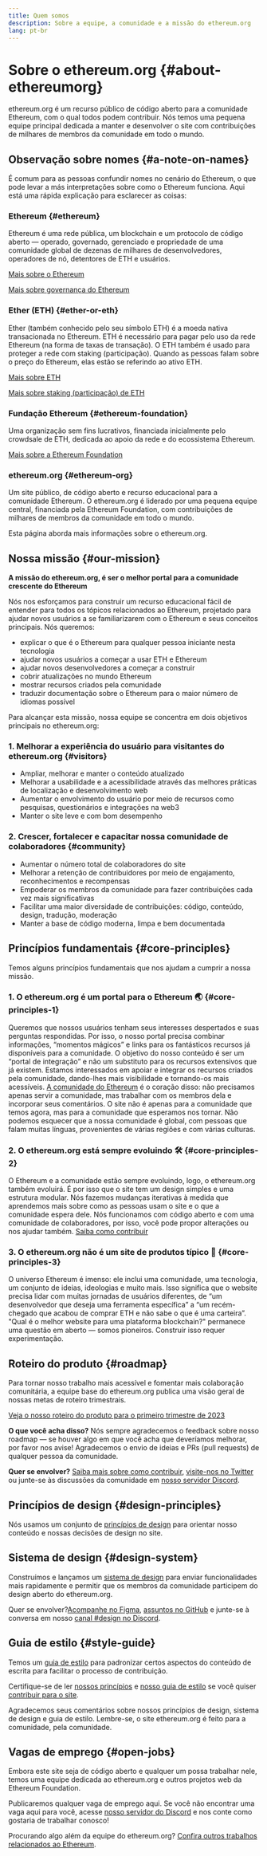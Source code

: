 ```yaml
---
title: Quem somos
description: Sobre a equipe, a comunidade e a missão do ethereum.org
lang: pt-br
---
```


# Sobre o ethereum.org {#about-ethereumorg}

ethereum.org é um recurso público de código aberto para a comunidade Ethereum, com o qual todos podem contribuir. Nós temos uma pequena equipe principal dedicada a manter e desenvolver o site com contribuições de milhares de membros da comunidade em todo o mundo.

## Observação sobre nomes {#a-note-on-names}

É comum para as pessoas confundir nomes no cenário do Ethereum, o que pode levar a más interpretações sobre como o Ethereum funciona. Aqui está uma rápida explicação para esclarecer as coisas:

### Ethereum {#ethereum}

Ethereum é uma rede pública, um blockchain e um protocolo de código aberto — operado, governado, gerenciado e propriedade de uma comunidade global de dezenas de milhares de desenvolvedores, operadores de nó, detentores de ETH e usuários.

[Mais sobre o Ethereum](/what-is-ethereum/)

[Mais sobre governança do Ethereum](/governance/)

### Ether (ETH) {#ether-or-eth}

Ether (também conhecido pelo seu símbolo ETH) é a moeda nativa transacionada no Ethereum. ETH é necessário para pagar pelo uso da rede Ethereum (na forma de taxas de transação). O ETH também é usado para proteger a rede com staking (participação). Quando as pessoas falam sobre o preço do Ethereum, elas estão se referindo ao ativo ETH.

[Mais sobre ETH](/eth/)

[Mais sobre staking (participação) de ETH](/staking/)

### Fundação Ethereum {#ethereum-foundation}

Uma organização sem fins lucrativos, financiada inicialmente pelo crowdsale de ETH, dedicada ao apoio da rede e do ecossistema Ethereum.

[Mais sobre a Ethereum Foundation](/foundation/)

### ethereum.org {#ethereum-org}

Um site público, de código aberto e recurso educacional para a comunidade Ethereum. O ethereum.org é liderado por uma pequena equipe central, financiada pela Ethereum Foundation, com contribuições de milhares de membros da comunidade em todo o mundo.

Esta página aborda mais informações sobre o ethereum.org.

## Nossa missão {#our-mission}

**A missão do ethereum.org, é ser o melhor portal para a comunidade crescente do Ethereum**

Nós nos esforçamos para construir um recurso educacional fácil de entender para todos os tópicos relacionados ao Ethereum, projetado para ajudar novos usuários a se familiarizarem com o Ethereum e seus conceitos principais. Nós queremos:

- explicar o que é o Ethereum para qualquer pessoa iniciante nesta tecnologia
- ajudar novos usuários a começar a usar ETH e Ethereum
- ajudar novos desenvolvedores a começar a construir
- cobrir atualizações no mundo Ethereum
- mostrar recursos criados pela comunidade
- traduzir documentação sobre o Ethereum para o maior número de idiomas possível

Para alcançar esta missão, nossa equipe se concentra em dois objetivos principais no ethereum.org:

### 1. Melhorar a experiência do usuário para visitantes do ethereum.org {#visitors}

- Ampliar, melhorar e manter o conteúdo atualizado
- Melhorar a usabilidade e a acessibilidade através das melhores práticas de localização e desenvolvimento web
- Aumentar o envolvimento do usuário por meio de recursos como pesquisas, questionários e integrações na web3
- Manter o site leve e com bom desempenho

### 2. Crescer, fortalecer e capacitar nossa comunidade de colaboradores {#community}

- Aumentar o número total de colaboradores do site
- Melhorar a retenção de contribuidores por meio de engajamento, reconhecimentos e recompensas
- Empoderar os membros da comunidade para fazer contribuições cada vez mais significativas
- Facilitar uma maior diversidade de contribuições: código, conteúdo, design, tradução, moderação
- Manter a base de código moderna, limpa e bem documentada

## Princípios fundamentais {#core-principles}

Temos alguns princípios fundamentais que nos ajudam a cumprir a nossa missão.

### 1. O ethereum.org é um portal para o Ethereum 🌏 {#core-principles-1}

Queremos que nossos usuários tenham seus interesses despertados e suas perguntas respondidas. Por isso, o nosso portal precisa combinar informações, “momentos mágicos” e links para os fantásticos recursos já disponíveis para a comunidade. O objetivo do nosso conteúdo é ser um “portal de integração” e não um substituto para os recursos extensivos que já existem. Estamos interessados em apoiar e integrar os recursos criados pela comunidade, dando-lhes mais visibilidade e tornando-os mais acessíveis. [A comunidade do Ethereum](/community/) é o coração disso: não precisamos apenas servir a comunidade, mas trabalhar com os membros dela e incorporar seus comentários. O site não é apenas para a comunidade que temos agora, mas para a comunidade que esperamos nos tornar. Não podemos esquecer que a nossa comunidade é global, com pessoas que falam muitas línguas, provenientes de várias regiões e com várias culturas.

### 2. O ethereum.org está sempre evoluindo 🛠 {#core-principles-2}

O Ethereum e a comunidade estão sempre evoluindo, logo, o ethereum.org também evoluirá. É por isso que o site tem um design simples e uma estrutura modular. Nós fazemos mudanças iterativas à medida que aprendemos mais sobre como as pessoas usam o site e o que a comunidade espera dele. Nós funcionamos com código aberto e com uma comunidade de colaboradores, por isso, você pode propor alterações ou nos ajudar também. [Saiba como contribuir](/contributing/)

### 3. O ethereum.org não é um site de produtos típico 🦄 {#core-principles-3}

O universo Ethereum é imenso: ele inclui uma comunidade, uma tecnologia, um conjunto de ideias, ideologias e muito mais. Isso significa que o website precisa lidar com muitas jornadas de usuários diferentes, de “um desenvolvedor que deseja uma ferramenta específica” a “um recém-chegado que acabou de comprar ETH e não sabe o que é uma carteira”. "Qual é o melhor website para uma plataforma blockchain?" permanece uma questão em aberto — somos pioneiros. Construir isso requer experimentação.

## Roteiro do produto {#roadmap}

Para tornar nosso trabalho mais acessível e fomentar mais colaboração comunitária, a equipe base do ethereum.org publica uma visão geral de nossas metas de roteiro trimestrais.

[Veja o nosso roteiro do produto para o primeiro trimestre de 2023](https://github.com/ethereum/ethereum-org-website/issues/9090)

**O que você acha disso?** Nós sempre agradecemos o feedback sobre nosso roadmap — se houver algo em que você acha que deveríamos melhorar, por favor nos avise! Agradecemos o envio de ideias e PRs (pull requests) de qualquer pessoa da comunidade.

**Quer se envolver?** [Saiba mais sobre como contribuir](/contributing/), [visite-nos no Twitter](https://twitter.com/ethdotorg) ou junte-se às discussões da comunidade em [nosso servidor Discord](https://discord.gg/CetY6Y4).

## Princípios de design {#design-principles}

Nós usamos um conjunto de [princípios de design](/contributing/design-principles/) para orientar nosso conteúdo e nossas decisões de design no site.

## Sistema de design {#design-system}

Construímos e lançamos um [sistema de design](https://www.figma.com/file/NrNxGjBL0Yl1PrNrOT8G2B/ethereum.org-Design-System?node-id=0%3A1&t=QBt9RkhpPqzE3Aa6-1) para enviar funcionalidades mais rapidamente e permitir que os membros da comunidade participem do design aberto do ethereum.org.

Quer se envolver?[Acompanhe no Figma](https://www.figma.com/file/NrNxGjBL0Yl1PrNrOT8G2B/ethereum.org-Design-System), [assuntos no GitHub](https://github.com/ethereum/ethereum-org-website/issues/6284) e junte-se à conversa em nosso [canal #design no Discord](https://discord.gg/bKycYhVUwV).

## Guia de estilo {#style-guide}

Temos um [guia de estilo](/contributing/style-guide/) para padronizar certos aspectos do conteúdo de escrita para facilitar o processo de contribuição.

Certifique-se de ler [nossos princípios](/contributing/design-principles/) e [nosso guia de estilo](/contributing/style-guide/) se você quiser [contribuir para o site](/contributing/).

Agradecemos seus comentários sobre nossos princípios de design, sistema de design e guia de estilo. Lembre-se, o site ethereum.org é feito para a comunidade, pela comunidade.

## Vagas de emprego {#open-jobs}

Embora este site seja de código aberto e qualquer um possa trabalhar nele, temos uma equipe dedicada ao ethereum.org e outros projetos web da Ethereum Foundation.

Publicaremos qualquer vaga de emprego aqui. Se você não encontrar uma vaga aqui para você, acesse [nosso servidor do Discord](https://discord.gg/CetY6Y4) e nos conte como gostaria de trabalhar conosco!

Procurando algo além da equipe do ethereum.org? [Confira outros trabalhos relacionados ao Ethereum](/community/get-involved/#ethereum-jobs/).
